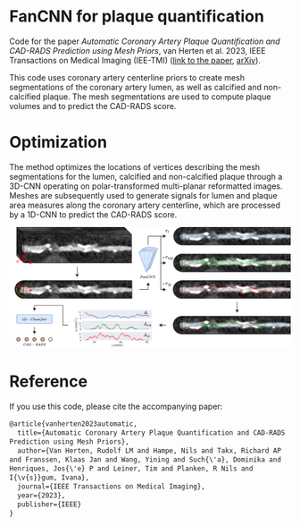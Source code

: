 # FanCNN for plaque quantification
Code for the paper _Automatic Coronary Artery Plaque Quantification and CAD-RADS Prediction using Mesh Priors_, van Herten et al. 2023, IEEE Transactions on Medical Imaging (IEE-TMI) ([link to the paper](https://ieeexplore.ieee.org/abstract/document/10288599), [arXiv](https://arxiv.org/abs/2310.11297)).

This code uses coronary artery centerline priors to create mesh segmentations of the coronary artery lumen, as well as calcified and non-calcified plaque. The mesh segmentations are used to compute plaque volumes and to predict the CAD-RADS score.

# Optimization
The method optimizes the locations of vertices describing the mesh segmentations for the lumen, calcified and non-calcified plaque through a 3D-CNN operating on polar-transformed multi-planar reformatted images. Meshes are subsequently used to generate signals for lumen and plaque area measures along the coronary artery centerline, which are processed by a 1D-CNN to predict the CAD-RADS score.

![FanCNN method overview!](graphical_abstract.png "Cycle-consistent method overview")

# Reference
If you use this code, please cite the accompanying paper:

    @article{vanherten2023automatic,
      title={Automatic Coronary Artery Plaque Quantification and CAD-RADS Prediction using Mesh Priors},
      author={Van Herten, Rudolf LM and Hampe, Nils and Takx, Richard AP and Franssen, Klaas Jan and Wang, Yining and Such{\'a}, Dominika and Henriques, Jos{\'e} P and Leiner, Tim and Planken, R Nils and I{\v{s}}gum, Ivana},
      journal={IEEE Transactions on Medical Imaging},
      year={2023},
      publisher={IEEE}
    }